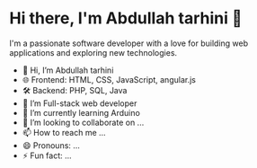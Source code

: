 # Hi there, I'm Abdullah tarhini 👋
I'm a passionate software developer with a love for building web applications and exploring new technologies.
- 👋 Hi, I’m Abdullah tarhini
- 🌐 Frontend: HTML, CSS, JavaScript, angular.js
- 🛠️ Backend: PHP, SQL, Java
- 👀 I’m Full-stack web developer
- 🌱 I’m currently learning Arduino
- 💞️ I’m looking to collaborate on ...
- 📫 How to reach me ...
- 😄 Pronouns: ...
- ⚡ Fun fact: ...

<!---
TAR-MULTIPLEXER/TAR-MULTIPLEXER is a ✨ special ✨ repository because its `README.md` (this file) appears on your GitHub profile.
You can click the Preview link to take a look at your changes.
--->
